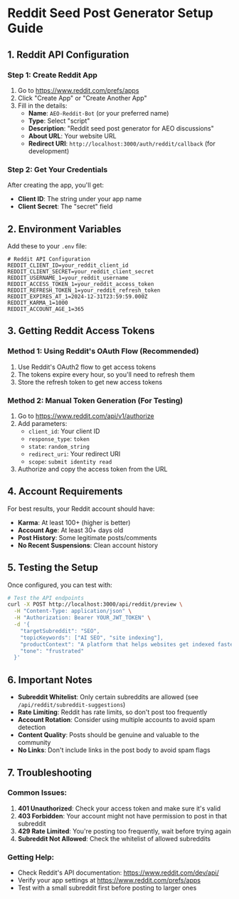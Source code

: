 # Reddit Seed Post Generator Setup Guide

## 1. Reddit API Configuration

### Step 1: Create Reddit App

1. Go to https://www.reddit.com/prefs/apps
2. Click "Create App" or "Create Another App"
3. Fill in the details:
   - **Name**: `AEO-Reddit-Bot` (or your preferred name)
   - **Type**: Select "script"
   - **Description**: "Reddit seed post generator for AEO discussions"
   - **About URL**: Your website URL
   - **Redirect URI**: `http://localhost:3000/auth/reddit/callback` (for development)

### Step 2: Get Your Credentials

After creating the app, you'll get:

- **Client ID**: The string under your app name
- **Client Secret**: The "secret" field

## 2. Environment Variables

Add these to your `.env` file:

```env
# Reddit API Configuration
REDDIT_CLIENT_ID=your_reddit_client_id
REDDIT_CLIENT_SECRET=your_reddit_client_secret
REDDIT_USERNAME_1=your_reddit_username
REDDIT_ACCESS_TOKEN_1=your_reddit_access_token
REDDIT_REFRESH_TOKEN_1=your_reddit_refresh_token
REDDIT_EXPIRES_AT_1=2024-12-31T23:59:59.000Z
REDDIT_KARMA_1=1000
REDDIT_ACCOUNT_AGE_1=365
```

## 3. Getting Reddit Access Tokens

### Method 1: Using Reddit's OAuth Flow (Recommended)

1. Use Reddit's OAuth2 flow to get access tokens
2. The tokens expire every hour, so you'll need to refresh them
3. Store the refresh token to get new access tokens

### Method 2: Manual Token Generation (For Testing)

1. Go to https://www.reddit.com/api/v1/authorize
2. Add parameters:
   - `client_id`: Your client ID
   - `response_type`: `token`
   - `state`: `random_string`
   - `redirect_uri`: Your redirect URI
   - `scope`: `submit identity read`
3. Authorize and copy the access token from the URL

## 4. Account Requirements

For best results, your Reddit account should have:

- **Karma**: At least 100+ (higher is better)
- **Account Age**: At least 30+ days old
- **Post History**: Some legitimate posts/comments
- **No Recent Suspensions**: Clean account history

## 5. Testing the Setup

Once configured, you can test with:

```bash
# Test the API endpoints
curl -X POST http://localhost:3000/api/reddit/preview \
  -H "Content-Type: application/json" \
  -H "Authorization: Bearer YOUR_JWT_TOKEN" \
  -d '{
    "targetSubreddit": "SEO",
    "topicKeywords": ["AI SEO", "site indexing"],
    "productContext": "A platform that helps websites get indexed faster by Google using AI.",
    "tone": "frustrated"
  }'
```

## 6. Important Notes

- **Subreddit Whitelist**: Only certain subreddits are allowed (see `/api/reddit/subreddit-suggestions`)
- **Rate Limiting**: Reddit has rate limits, so don't post too frequently
- **Account Rotation**: Consider using multiple accounts to avoid spam detection
- **Content Quality**: Posts should be genuine and valuable to the community
- **No Links**: Don't include links in the post body to avoid spam flags

## 7. Troubleshooting

### Common Issues:

1. **401 Unauthorized**: Check your access token and make sure it's valid
2. **403 Forbidden**: Your account might not have permission to post in that subreddit
3. **429 Rate Limited**: You're posting too frequently, wait before trying again
4. **Subreddit Not Allowed**: Check the whitelist of allowed subreddits

### Getting Help:

- Check Reddit's API documentation: https://www.reddit.com/dev/api/
- Verify your app settings at https://www.reddit.com/prefs/apps
- Test with a small subreddit first before posting to larger ones
